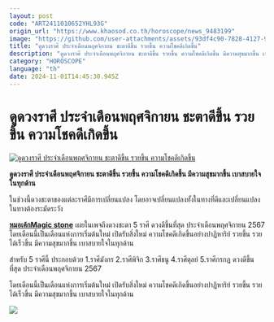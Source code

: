 ```yaml
---
layout: post
code: "ART2411010652YHL93G"
origin_url: "https://www.khaosod.co.th/horoscope/news_9483199"
image: "https://github.com/user-attachments/assets/93df4c90-7828-4127-979b-0205dfd79042"
title: "ดูดวงราศี ประจำเดือนพฤศจิกายน ชะตาดีขึ้น รวยขึ้น ความโชคดีเกิดขึ้น"
description: "ดูดวงราศี ประจำเดือนพฤศจิกายน ชะตาดีขึ้น รวยขึ้น ความโชคดีเกิดขึ้น มีความสุขมากขึ้น เบาสบายใจในทุกด้าน"
category: "HOROSCOPE"
language: "th"
date: 2024-11-01T14:45:30.945Z
---
```


# ดูดวงราศี ประจำเดือนพฤศจิกายน ชะตาดีขึ้น รวยขึ้น ความโชคดีเกิดขึ้น

[![ดูดวงราศี ประจำเดือนพฤศจิกายน ชะตาดีขึ้น รวยขึ้น ความโชคดีเกิดขึ้น](https://www.khaosod.co.th/wpapp/uploads/2024/10/Horoscope548-3.jpg "ดูดวงราศี ประจำเดือนพฤศจิกายน ชะตาดีขึ้น รวยขึ้น ความโชคดีเกิดขึ้น")](https://www.khaosod.co.th/wpapp/uploads/2024/10/Horoscope548-3.jpg)

**ดูดวงราศี ประจำเดือนพฤศจิกายน ชะตาดีขึ้น รวยขึ้น ความโชคดีเกิดขึ้น มีความสุขมากขึ้น เบาสบายใจในทุกด้าน**

ในช่วงนี้ดวงชะตาของแต่ละราศีมีการเปลี่ยนแปลง โดยอาจเปลี่ยนแปลงทั้งในทางที่ดีและเปลี่ยนแปลงในทางต้องระมัดระวัง

[**หมอเค้กMagic stone**](https://www.facebook.com/profile.php?id=100051797958603) เผยในเพจถึงดวงชะตา 5 ราศี ดวงดีขึ้นที่สุด ประจำเดือนพฤศจิกายน 2567 โดยเดือนนี้เป็นเดือนแห่งการเริ่มต้นใหม่ เปิดรับสิ่งใหม่ ความโชคดีเกิดขึ้นอย่างปาฏิหาริย์ รวยขึ้น รวยได้เร็วขึ้น มีความสุขมากขึ้น เบาสบายใจในทุกด้าน

สำหรับ 5 ราศีนี้ ประกอบด้วย 1.ราศีมังกร 2.ราศีพิจิก 3.ราศีธนู 4.ราศีตุลย์ 5.ราศีกรกฎ ดวงดีขึ้นที่สุด ประจำเดือนพฤศจิกายน 2567

โดยเดือนนี้เป็นเดือนแห่งการเริ่มต้นใหม่ เปิดรับสิ่งใหม่ ความโชคดีเกิดขึ้นอย่างปาฏิหาริย์ รวยขึ้น รวยได้เร็วขึ้น มีความสุขมากขึ้น เบาสบายใจในทุกด้าน

[![](https://www.khaosod.co.th/wpapp/uploads/2024/10/Horoscope548-2.jpg)](https://www.khaosod.co.th/wpapp/uploads/2024/10/Horoscope548-2.jpg)